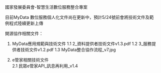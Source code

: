 國家發展委員會-智慧生活數位服務整合專案

目前MyData 數位服務個人化文件尚在更新中，預計5/24號前會將技術文件及範例程式陸續更新上傳

開源協作相關文件：
1. MyData應用規範與技術文件
  1.1 2_資料提供者技術文件v1.3.pdf
  1.2 3_服務提供者技術文件v1.2.pdf
  1.3 MyData整合協作流程_v7.jpg

2. e管家相關技術文件   
  2.1 民眾e管家API_訊息再利用_v1.4
